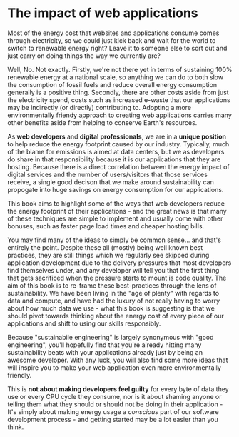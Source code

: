 # The impact of web applications

Most of the energy cost that websites and applications consume comes through electricity, so we could just kick back and wait for the world to switch to renewable energy right? Leave it to someone else to sort out and just carry on doing things the way we currently are?

Well, No. Not exactly. Firstly, we're not there yet in terms of sustaining 100% renewable energy at a national scale, so anything we can do to both slow the consumption of fossil fuels and reduce overall energy consumption generally is a positive thing. Secondly, there are other costs aside from just the electricity spend, costs such as increased e-waste that our applications may be indirectly (or directly) contributing to. Adopting a more environmentally friendy approach to creating web applications carries many other benefits aside from helping to conserve Earth's resources.

As **web developers** and **digital professionals**, we are in a **unique position** to help reduce the energy footprint caused by our industry. Typically, much of the blame for emissions is aimed at data centers, but we as developers do share in that responsibility because it is our applications that they are hosting. Because there is a direct correlation between the energy impact of digital services and the number of users/visitors that those services receive, a single good decison that we make around sustainability can propogate into huge savings on energy consumption for our applications.

This book aims to highlight some of the ways that web developers reduce the energy footprint of their applications - and the great news is that many of these techniques are simple to implement and usually come with other bonuses, such as faster page load times and cheaper hosting bills.

You may find many of the ideas to simply be common sense... and that's entirely the point. Despite these all (mostly) being well known best practices, they are still things which we regularly see skipped during application development due to the delivery pressures that most developers find themselves under, and any developer will tell you that the first thing that gets sacrificed when the pressure starts to mount is code quality. The aim of this book is to re-frame these best-practices through the lens of sustainability. We have been living in the "age of plenty" with regards to data and compute, and have had the luxury of not really having to worry about how much data we use - what this book is suggesting is that we should pivot towards thinking about the energy cost of every piece of our applications and shift to using our skills responsibly.

Because "sustainabile engineering" is largely synonymous with "good engineering", you'll hopefully find that you're already hitting many sustainability beats with your applications already just by being an awesome developer. With any luck, you will also find some more ideas that will inspire you to make your web application even more environmentally friendly.

This is **not about making developers feel guilty** for every byte of data they use or every CPU cycle they consume, nor is it about shaming anyone or telling them what they should or should not be doing in their application - It's simply about making energy usage a _conscious_ part of our software development process - and getting started may be a lot easier than you think.
